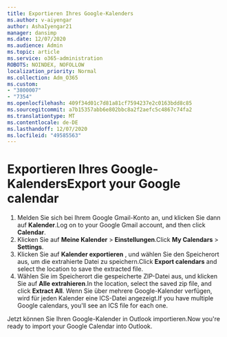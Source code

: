```yaml
---
title: Exportieren Ihres Google-Kalenders
ms.author: v-aiyengar
author: AshaIyengar21
manager: dansimp
ms.date: 12/07/2020
ms.audience: Admin
ms.topic: article
ms.service: o365-administration
ROBOTS: NOINDEX, NOFOLLOW
localization_priority: Normal
ms.collection: Adm_O365
ms.custom:
- "3800007"
- "7354"
ms.openlocfilehash: 409f34d01c7d81a81cf7594237e2c0163bdd8c85
ms.sourcegitcommit: a7b15357abb6e802bbc8a2f2aefc5c4867c74fa2
ms.translationtype: MT
ms.contentlocale: de-DE
ms.lasthandoff: 12/07/2020
ms.locfileid: "49585563"
---
```

# <a name="export-your-google-calendar"></a><span data-ttu-id="c171a-102">Exportieren Ihres Google-Kalenders</span><span class="sxs-lookup"><span data-stu-id="c171a-102">Export your Google calendar</span></span>

1. <span data-ttu-id="c171a-103">Melden Sie sich bei Ihrem Google Gmail-Konto an, und klicken Sie dann auf **Kalender**.</span><span class="sxs-lookup"><span data-stu-id="c171a-103">Log on to your Google Gmail account, and then click **Calendar**.</span></span>
1. <span data-ttu-id="c171a-104">Klicken Sie auf **Meine Kalender**  >  **Einstellungen**.</span><span class="sxs-lookup"><span data-stu-id="c171a-104">Click **My Calendars** > **Settings**.</span></span>
1. <span data-ttu-id="c171a-105">Klicken Sie auf **Kalender exportieren** , und wählen Sie den Speicherort aus, um die extrahierte Datei zu speichern.</span><span class="sxs-lookup"><span data-stu-id="c171a-105">Click **Export calendars** and select the location to save the extracted file.</span></span>
1. <span data-ttu-id="c171a-106">Wählen Sie im Speicherort die gespeicherte ZIP-Datei aus, und klicken Sie auf **Alle extrahieren**.</span><span class="sxs-lookup"><span data-stu-id="c171a-106">In the location, select the saved zip file, and click **Extract All**.</span></span>
   <span data-ttu-id="c171a-107">Wenn Sie über mehrere Google-Kalender verfügen, wird für jeden Kalender eine ICS-Datei angezeigt.</span><span class="sxs-lookup"><span data-stu-id="c171a-107">If you have multiple Google calendars, you'll see an ICS file for each one.</span></span>

<span data-ttu-id="c171a-108">Jetzt können Sie Ihren Google-Kalender in Outlook importieren.</span><span class="sxs-lookup"><span data-stu-id="c171a-108">Now you're ready to import your Google Calendar into Outlook.</span></span>